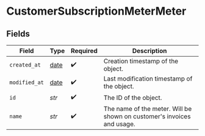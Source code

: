 # CustomerSubscriptionMeterMeter


## Fields

| Field                                                                  | Type                                                                   | Required                                                               | Description                                                            |
| ---------------------------------------------------------------------- | ---------------------------------------------------------------------- | ---------------------------------------------------------------------- | ---------------------------------------------------------------------- |
| `created_at`                                                           | [date](https://docs.python.org/3/library/datetime.html#date-objects)   | :heavy_check_mark:                                                     | Creation timestamp of the object.                                      |
| `modified_at`                                                          | [date](https://docs.python.org/3/library/datetime.html#date-objects)   | :heavy_check_mark:                                                     | Last modification timestamp of the object.                             |
| `id`                                                                   | *str*                                                                  | :heavy_check_mark:                                                     | The ID of the object.                                                  |
| `name`                                                                 | *str*                                                                  | :heavy_check_mark:                                                     | The name of the meter. Will be shown on customer's invoices and usage. |